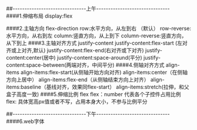 ##-------------------------------上午-------------------------------  
####1.伸缩布局  display:flex         
	
####2.主轴方向  flex-direction
      row:水平方向，从左到右 （默认）
      row-reverse:水平方向，从右到左
      column:竖直方向，从上到下
      column-reverse:竖直方向，从下到上 
####3.主轴对齐方式 justify-content
      justify-content:flex-start (左对齐或上对齐,默认)
      justify-content:flex-end(右对齐或下对齐)
      justify-content:center(居中)
      justify-content:space-around(平分)
      justify-content:space-between(两端对齐，中间平分) 
####4.侧轴对齐方式 align-items
      align-items:flex-start(从侧轴开始方向对齐)
      align-items:center（在侧轴方向上居中）
      align-items:flex-end（从侧轴结束方向上对齐）
      align-items:baseline（基线对齐，效果同flex-start）
      align-items:stretch(拉伸，和父盒子高度一致) 
####5.伸缩比例 flex
      flex：number 代表各个子控件占用比例
      flex: 具体宽高px值或者不写，占用本身大小，不参与比例平分  

##-------------------------------下午-------------------------------   
####6.web字体 
